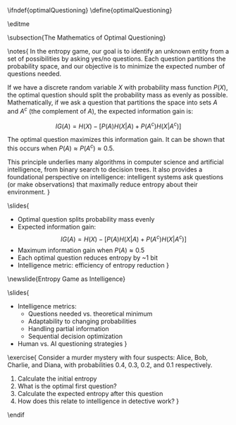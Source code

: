 \ifndef{optimalQuestioning}
\define{optimalQuestioning}

\editme

\subsection{The Mathematics of Optimal Questioning}

\notes{
In the entropy game, our goal is to identify an unknown entity from a set of possibilities by asking yes/no questions. Each question partitions the probability space, and our objective is to minimize the expected number of questions needed.

If we have a discrete random variable $X$ with probability mass function $P(X)$, the optimal question should split the probability mass as evenly as possible. Mathematically, if we ask a question that partitions the space into sets $A$ and $A^c$ (the complement of $A$), the expected information gain is:

$$IG(A) = H(X) - \left[P(A)H(X|A) + P(A^c)H(X|A^c)\right]$$

The optimal question maximizes this information gain. It can be shown that this occurs when $P(A) \approx P(A^c) \approx 0.5$.

This principle underlies many algorithms in computer science and artificial intelligence, from binary search to decision trees. It also provides a foundational perspective on intelligence: intelligent systems ask questions (or make observations) that maximally reduce entropy about their environment.
}

\slides{
* Optimal question splits probability mass evenly
* Expected information gain:
  $$IG(A) = H(X) - \left[P(A)H(X|A) + P(A^c)H(X|A^c)\right]$$
* Maximum information gain when $P(A) \approx 0.5$
* Each optimal question reduces entropy by ~1 bit
* Intelligence metric: efficiency of entropy reduction
}

\newslide{Entropy Game as Intelligence}

\slides{
* Intelligence metrics:
  * Questions needed vs. theoretical minimum
  * Adaptability to changing probabilities
  * Handling partial information
  * Sequential decision optimization
* Human vs. AI questioning strategies
}

\exercise{
Consider a murder mystery with four suspects: Alice, Bob, Charlie, and Diana, with probabilities 0.4, 0.3, 0.2, and 0.1 respectively.

1. Calculate the initial entropy
2. What is the optimal first question?
3. Calculate the expected entropy after this question
4. How does this relate to intelligence in detective work?
}

\endif 